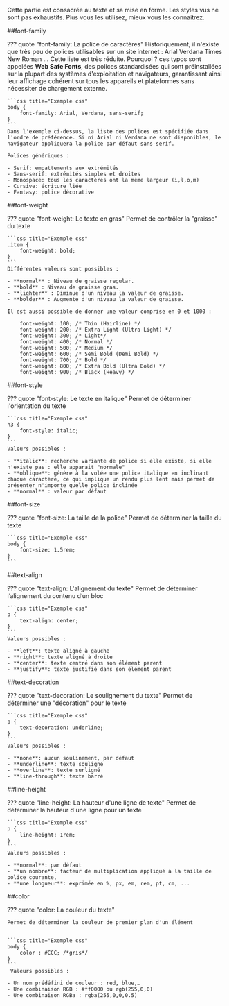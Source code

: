 Cette partie est consacrée au texte et sa mise en forme.
Les styles vus ne sont pas exhaustifs.  Plus vous les utilisez, mieux vous les connaitrez.

##font-family

??? quote "font-family: La police de caractères"
    Historiquement, il n'existe que très peu de polices utilisables sur un site internet :
        Arial
        Verdana
        Times New Roman
        ...
    Cette liste est très réduite.  Pourquoi ? ces typos sont appelées **Web Safe Fonts**, des polices standardisées qui sont préinstallées sur la plupart des systèmes d'exploitation et navigateurs, garantissant ainsi leur affichage cohérent sur tous les appareils et plateformes sans nécessiter de chargement externe.

    ```css title="Exemple css"   
    body { 
	    font-family: Arial, Verdana, sans-serif;
    }
    ```
    Dans l'exemple ci-dessus, la liste des polices est spécifiée dans l'ordre de préférence. Si ni Arial ni Verdana ne sont disponibles, le navigateur appliquera la police par défaut sans-serif.

    Polices génériques :

    - Serif: empattements aux extrémités
    - Sans-serif: extrémités simples et droites
    - Monospace: tous les caractères ont la même largeur (i,l,o,m)
    - Cursive: écriture liée
    - Fantasy: police décorative

##font-weight 

??? quote "font-weight: Le texte en gras"
    Permet de contrôler la "graisse" du texte

    ```css title="Exemple css"   
    .item { 
        font-weight: bold;
    }
    ```
    Différentes valeurs sont possibles :

    - **normal** : Niveau de graisse regular.
    - **bold** : Niveau de graisse gras.
    - **lighter** : Diminue d'un niveau la valeur de graisse.
    - **bolder** : Augmente d'un niveau la valeur de graisse.

    Il est aussi possible de donner une valeur comprise en 0 et 1000 :

        font-weight: 100; /* Thin (Hairline) */
        font-weight: 200; /* Extra Light (Ultra Light) */
        font-weight: 300; /* Light*/
        font-weight: 400; /* Normal */
        font-weight: 500; /* Medium */
        font-weight: 600; /* Semi Bold (Demi Bold) */
        font-weight: 700; /* Bold */
        font-weight: 800; /* Extra Bold (Ultra Bold) */
        font-weight: 900; /* Black (Heavy) */
     
##font-style

??? quote "font-style: Le texte en italique"
    Permet de déterminer l'orientation du texte

    ```css title="Exemple css"   
    h3 { 
	    font-style: italic;
    }
    ```
    Valeurs possibles :

    - **italic**: recherche variante de police si elle existe, si elle n'existe pas : elle apparait "normale"
    - **oblique**: génère à la volée une police italique en inclinant chaque caractère, ce qui implique un rendu plus lent mais permet de présenter n'importe quelle police inclinée
    - **normal** : valeur par défaut
     
##font-size

??? quote "font-size: La taille de la police"
    Permet de déterminer la taille du texte

    ```css title="Exemple css"   
    body { 
	    font-size: 1.5rem;
    }
    ```
     
##text-align 

??? quote "text-align: L'alignement du texte"
    Permet de déterminer l’alignement du contenu d’un bloc

    ```css title="Exemple css"   
    p { 
        text-align: center;
    }
    ```
    Valeurs possibles :

    - **left**: texte aligné à gauche
    - **right**: texte aligné à droite
    - **center**: texte centré dans son élément parent
    - **justify**: texte justifié dans son élément parent
     
##text-decoration 

??? quote "text-decoration: Le soulignement du texte"
    Permet de déterminer une "décoration" pour le texte


    ```css title="Exemple css"   
    p { 
        text-decoration: underline;
    }
    ```
    Valeurs possibles :

    - **none**: aucun soulinement, par défaut
    - **underline**: texte souligné
    - **overline**: texte surligné
    - **line-through**: texte barré
     
##line-height 

??? quote "line-height: La hauteur d'une ligne de texte"
    Permet de déterminer la hauteur d'une ligne pour un texte

    ```css title="Exemple css"   
    p { 
        line-height: 1rem;
    }
    ```
    Valeurs possibles :

    - **normal**: par défaut
    - **un nombre**: facteur de multiplication appliqué à la taille de police courante,
    - **une longueur**: exprimée en %, px, em, rem, pt, cm, ...
        
##color 

??? quote "color: La couleur du texte"
    
    Permet de déterminer la couleur de premier plan d'un élément


    ```css title="Exemple css"   
    body { 
        color : #CCC; /*gris*/
    }
    ```
     Valeurs possibles :

    - Un nom prédéfini de couleur : red, blue,…
    - Une combinaison RGB : #ff0000 ou rgb(255,0,0)
    - Une combinaison RGBa : rgba(255,0,0,0.5)
 